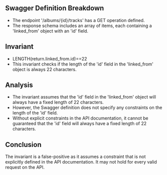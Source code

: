 ## Swagger Definition Breakdown
- The endpoint '/albums/{id}/tracks' has a GET operation defined.
- The response schema includes an array of items, each containing a 'linked_from' object with an 'id' field.

## Invariant
- LENGTH(return.linked_from.id)==22
- This invariant checks if the length of the 'id' field in the 'linked_from' object is always 22 characters.

## Analysis
- The invariant assumes that the 'id' field in the 'linked_from' object will always have a fixed length of 22 characters.
- However, the Swagger definition does not specify any constraints on the length of the 'id' field.
- Without explicit constraints in the API documentation, it cannot be guaranteed that the 'id' field will always have a fixed length of 22 characters.

## Conclusion
The invariant is a false-positive as it assumes a constraint that is not explicitly defined in the API documentation. It may not hold for every valid request on the API.
